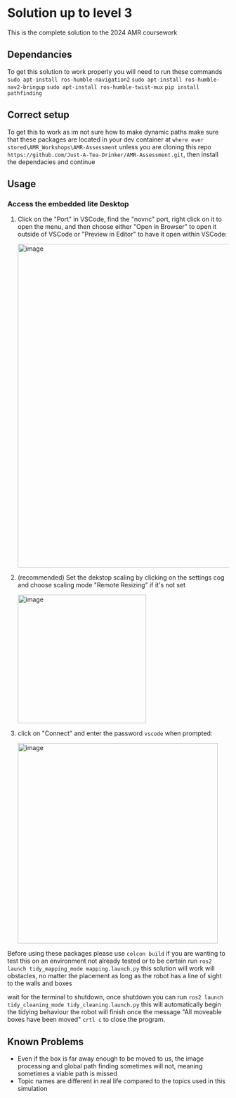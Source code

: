 # Solution up to level 3
This is the complete solution to the 2024 AMR coursework

## Dependancies
To get this solution to work properly you will need to run these commands
`sudo apt-install ros-humble-navigation2`
`sudo apt-install ros-humble-nav2-bringup`
`sudo apt-install ros-humble-twist-mux`
`pip install pathfinding`

## Correct setup
To get this to work as im not sure how to make dynamic paths make sure that these packages are located in your dev container at `where ever stored\AMR_Workshops\AMR-Assessment` unless you are cloning this repo `https://github.com/Just-A-Tea-Drinker/AMR-Assessment.git`, then install the dependacies and continue


## Usage
### Access the embedded lite Desktop

1. Click on the "Port" in VSCode, find the "novnc" port, right click on it to open the menu, and then choose either "Open in Browser" to open it outside of VSCode or "Preview in Editor" to have it open within VSCode:

   <img width="735" alt="image" src="https://github.com/LCAS/ros2-teaching-ws/assets/1153084/2b0bdfa9-07ea-4238-a0b9-dd2dc8f4c111">

2. (recommended) Set the dekstop scaling by clicking on the settings cog and choose scaling mode "Remote Resizing" if it's not set

   <img width="292" alt="image" src="https://github.com/LCAS/ros2-teaching-ws/assets/1153084/2d9bc88e-7319-4723-968a-0aa08db026ef">

3. click on "Connect" and enter the password `vscode` when prompted:

   <img width="455" alt="image" src="https://github.com/LCAS/ros2-teaching-ws/assets/1153084/ddc224eb-5980-4d9a-994e-b05aa1e9fc1d">

Before using these packages please use `colcon build`
if you are wanting to test this on an environment not already tested or to be certain run `ros2 launch tidy_mapping_mode mapping.launch.py` this solution will work will obstacles, no matter the placement as long as the robot has a line of sight to the walls and boxes


wait for the terminal to shutdown, once shutdown you can run `ros2 launch tidy_cleaning_mode tidy_cleaning.launch.py`
this will automatically begin the tidying behaviour the robot will finish once the message "All moveable boxes have been moved"
`crtl c` to close the program.

## Known Problems
- Even if the box is far away enough to be moved to us, the image processing and global path finding sometimes will not, meaning sometimes a viable path is missed
- Topic names are different in real life compared to the topics used in this simulation
  



